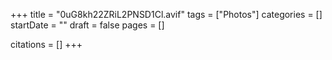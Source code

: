 +++
title = "0uG8kh22ZRiL2PNSD1Cl.avif"
tags = ["Photos"]
categories = []
startDate = ""
draft = false
pages = []

citations = []
+++
